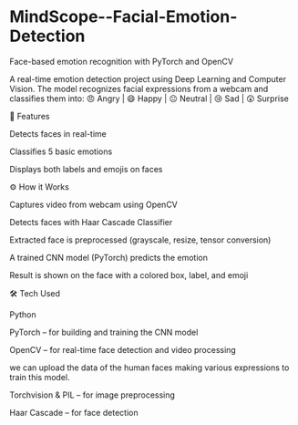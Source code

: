 # MindScope--Facial-Emotion-Detection
Face-based emotion recognition with PyTorch and OpenCV

A real-time emotion detection project using Deep Learning and Computer Vision.
The model recognizes facial expressions from a webcam and classifies them into:
😠 Angry | 😄 Happy | 😐 Neutral | 😢 Sad | 😲 Surprise

📌 Features

Detects faces in real-time

Classifies 5 basic emotions

Displays both labels and emojis on faces

⚙️ How it Works

Captures video from webcam using OpenCV

Detects faces with Haar Cascade Classifier

Extracted face is preprocessed (grayscale, resize, tensor conversion)

A trained CNN model (PyTorch) predicts the emotion

Result is shown on the face with a colored box, label, and emoji

🛠️ Tech Used

Python

PyTorch – for building and training the CNN model

OpenCV – for real-time face detection and video processing

we can upload the data of the human faces making various expressions to train this model.

Torchvision & PIL – for image preprocessing

Haar Cascade – for face detection


